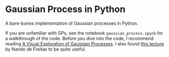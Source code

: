 # Gaussian Process in Python

A bare-bones implementation of Gaussian processes in Python.

If you are unfamiliar with GPs, see the notebook `gaussian_process.ipynb` for a walkthrough of the code. Before you dive into the code, I recommend reading [A Visual Exploration of Gaussian Processes](https://distill.pub/2019/visual-exploration-gaussian-processes/). I also found [this lecture](https://www.youtube.com/watch?v=4vGiHC35j9s) by Nando de Freitas to be quite useful.
